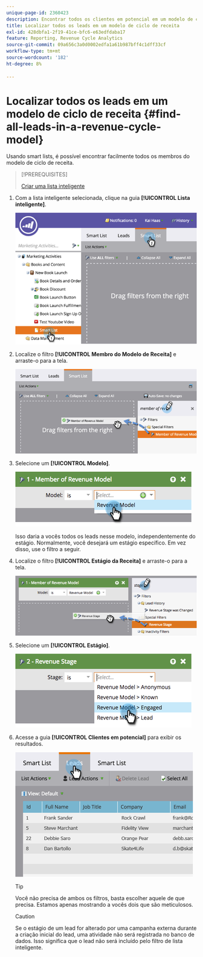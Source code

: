 ```yaml
---
unique-page-id: 2360423
description: Encontrar todos os clientes em potencial em um modelo de ciclo de receita - Documentação do Marketo - Documentação do produto
title: Localizar todos os leads em um modelo de ciclo de receita
exl-id: 428dbfa1-2f19-41ce-bfc6-e63edfdaba17
feature: Reporting, Revenue Cycle Analytics
source-git-commit: 09a656c3a0d0002edfa1a61b987bff4c1dff33cf
workflow-type: tm+mt
source-wordcount: '182'
ht-degree: 8%

---
```


# Localizar todos os leads em um modelo de ciclo de receita {#find-all-leads-in-a-revenue-cycle-model}

Usando smart lists, é possível encontrar facilmente todos os membros do modelo de ciclo de receita.

>[!PREREQUISITES]
>
>[Criar uma lista inteligente](/help/marketo/product-docs/core-marketo-concepts/smart-lists-and-static-lists/creating-a-smart-list/create-a-smart-list.md)

1. Com a lista inteligente selecionada, clique na guia **[!UICONTROL Lista inteligente]**.

   ![](assets/image2015-4-29-14-3a6-3a36.png)

1. Localize o filtro **[!UICONTROL Membro do Modelo de Receita]** e arraste-o para a tela.

   ![](assets/image2015-4-29-14-3a12-3a33.png)

1. Selecione um **[!UICONTROL Modelo]**.

   ![](assets/image2015-5-13-18-3a2-3a23.png)

   Isso daria a vocês todos os leads nesse modelo, independentemente do estágio. Normalmente, você desejará um estágio específico. Em vez disso, use o filtro a seguir.

1. Localize o filtro **[!UICONTROL Estágio da Receita]** e arraste-o para a tela.

   ![](assets/image2015-5-13-17-3a27-3a0.png)

1. Selecione um **[!UICONTROL Estágio]**.

   ![](assets/image2015-5-13-17-3a31-3a9.png)

1. Acesse a guia **[!UICONTROL Clientes em potencial]** para exibir os resultados.

   ![](assets/2.png)

   >[!TIP]
   >
   >Você não precisa de ambos os filtros, basta escolher aquele de que precisa. Estamos apenas mostrando a vocês dois que são meticulosos.

   >[!CAUTION]
   >
   >Se o estágio de um lead for alterado por uma campanha externa durante a criação inicial do lead, uma atividade não será registrada no banco de dados. Isso significa que o lead não será incluído pelo filtro de lista inteligente.
